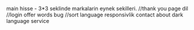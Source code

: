 main hisse - 3\*3 seklinde markalarin eynek sekilleri.
//thank you page dil
//login offer words bug
//sort language
responsivlik
contact
about
dark
language
service
